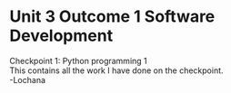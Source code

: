 # Unit 3 Outcome 1 Software Development
Checkpoint 1: Python programming 1 <br/>
This contains all the work I have done on the checkpoint. <br/>
-Lochana 
